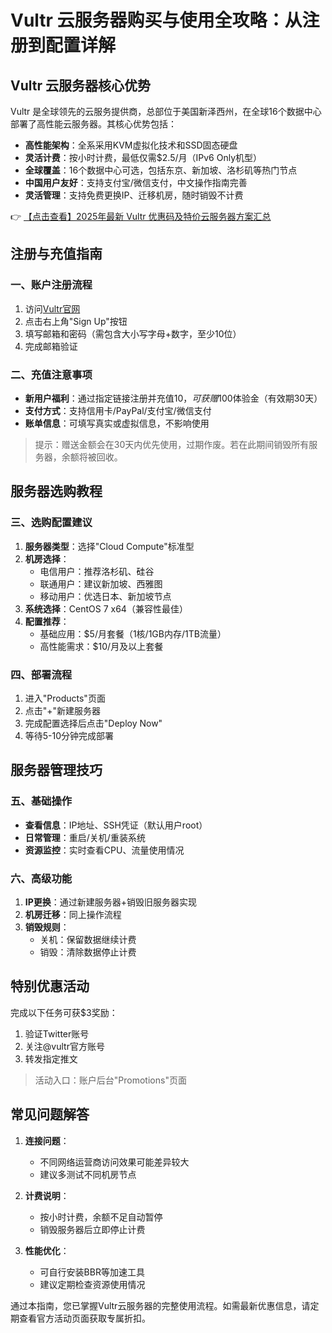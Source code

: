 # Vultr 云服务器购买与使用全攻略：从注册到配置详解

## Vultr 云服务器核心优势

Vultr 是全球领先的云服务提供商，总部位于美国新泽西州，在全球16个数据中心部署了高性能云服务器。其核心优势包括：

- **高性能架构**：全系采用KVM虚拟化技术和SSD固态硬盘
- **灵活计费**：按小时计费，最低仅需$2.5/月（IPv6 Only机型）
- **全球覆盖**：16个数据中心可选，包括东京、新加坡、洛杉矶等热门节点
- **中国用户友好**：支持支付宝/微信支付，中文操作指南完善
- **灵活管理**：支持免费更换IP、迁移机房，随时销毁不计费

👉 [【点击查看】2025年最新 Vultr 优惠码及特价云服务器方案汇总](https://bit.ly/VuLtr)

## 注册与充值指南

### 一、账户注册流程
1. 访问[Vultr官网](https://bit.ly/VuLtr)
2. 点击右上角"Sign Up"按钮
3. 填写邮箱和密码（需包含大小写字母+数字，至少10位）
4. 完成邮箱验证

### 二、充值注意事项
- **新用户福利**：通过指定链接注册并充值$10，可获赠$100体验金（有效期30天）
- **支付方式**：支持信用卡/PayPal/支付宝/微信支付
- **账单信息**：可填写真实或虚拟信息，不影响使用

> 提示：赠送金额会在30天内优先使用，过期作废。若在此期间销毁所有服务器，余额将被回收。

## 服务器选购教程

### 三、选购配置建议
1. **服务器类型**：选择"Cloud Compute"标准型
2. **机房选择**：
   - 电信用户：推荐洛杉矶、硅谷
   - 联通用户：建议新加坡、西雅图
   - 移动用户：优选日本、新加坡节点
3. **系统选择**：CentOS 7 x64（兼容性最佳）
4. **配置推荐**：
   - 基础应用：$5/月套餐（1核/1GB内存/1TB流量）
   - 高性能需求：$10/月及以上套餐

### 四、部署流程
1. 进入"Products"页面
2. 点击"+"新建服务器
3. 完成配置选择后点击"Deploy Now"
4. 等待5-10分钟完成部署

## 服务器管理技巧

### 五、基础操作
- **查看信息**：IP地址、SSH凭证（默认用户root）
- **日常管理**：重启/关机/重装系统
- **资源监控**：实时查看CPU、流量使用情况

### 六、高级功能
1. **IP更换**：通过新建服务器+销毁旧服务器实现
2. **机房迁移**：同上操作流程
3. **销毁规则**：
   - 关机：保留数据继续计费
   - 销毁：清除数据停止计费

## 特别优惠活动

完成以下任务可获$3奖励：
1. 验证Twitter账号
2. 关注@vultr官方账号
3. 转发指定推文

> 活动入口：账户后台"Promotions"页面

## 常见问题解答

1. **连接问题**：
   - 不同网络运营商访问效果可能差异较大
   - 建议多测试不同机房节点

2. **计费说明**：
   - 按小时计费，余额不足自动暂停
   - 销毁服务器后立即停止计费

3. **性能优化**：
   - 可自行安装BBR等加速工具
   - 建议定期检查资源使用情况

通过本指南，您已掌握Vultr云服务器的完整使用流程。如需最新优惠信息，请定期查看官方活动页面获取专属折扣。